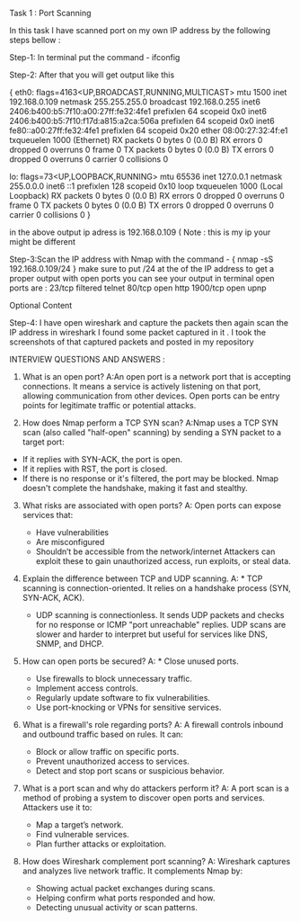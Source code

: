 Task 1 : Port Scanning 

In this task I have scanned port on my own IP address by the following steps bellow :

Step-1: In terminal put the command - ifconfig

Step-2: After that you will get output like this 

{
eth0: flags=4163<UP,BROADCAST,RUNNING,MULTICAST>  mtu 1500
        inet 192.168.0.109  netmask 255.255.255.0  broadcast 192.168.0.255
        inet6 2406:b400:b5:7f10:a00:27ff:fe32:4fe1  prefixlen 64  scopeid 0x0<global>
        inet6 2406:b400:b5:7f10:f17d:a815:a2ca:506a  prefixlen 64  scopeid 0x0<global>
        inet6 fe80::a00:27ff:fe32:4fe1  prefixlen 64  scopeid 0x20<link>
        ether 08:00:27:32:4f:e1  txqueuelen 1000  (Ethernet)
        RX packets 0  bytes 0 (0.0 B)
        RX errors 0  dropped 0  overruns 0  frame 0
        TX packets 0  bytes 0 (0.0 B)
        TX errors 0  dropped 0 overruns 0  carrier 0  collisions 0

lo: flags=73<UP,LOOPBACK,RUNNING>  mtu 65536
        inet 127.0.0.1  netmask 255.0.0.0
        inet6 ::1  prefixlen 128  scopeid 0x10<host>
        loop  txqueuelen 1000  (Local Loopback)
        RX packets 0  bytes 0 (0.0 B)
        RX errors 0  dropped 0  overruns 0  frame 0
        TX packets 0  bytes 0 (0.0 B)
        TX errors 0  dropped 0 overruns 0  carrier 0  collisions 0
}

in the above output ip adress is 192.168.0.109 ( Note : this is my ip your might be different 

Step-3:Scan the IP address with Nmap with the command - { nmap -sS 192.168.0.109/24 } make sure to put /24 at the of the IP address to get a proper output with open ports
you can see your output in terminal
open ports are :
23/tcp   filtered telnet
80/tcp   open     http
1900/tcp open     upnp

Optional Content

Step-4: I have open wireshark and capture the packets then again scan the IP address 
in wireshark I found some packet captured in it .
I took the screenshots of that captured packets and posted in my repository 


INTERVIEW QUESTIONS AND ANSWERS :
1. What is an open port?
A:An open port is a network port that is accepting connections. It means a service is actively listening on that port, allowing communication from other devices. Open ports can be entry points for legitimate traffic or potential attacks.

2. How does Nmap perform a TCP SYN scan?
A:Nmap uses a TCP SYN scan (also called "half-open" scanning) by sending a SYN packet to a target port:
  * If it replies with SYN-ACK, the port is open.
  * If it replies with RST, the port is closed.
  * If there is no response or it's filtered, the port may be blocked.
    Nmap doesn't complete the handshake, making it fast and stealthy.

3. What risks are associated with open ports?
A: Open ports can expose services that:
   * Have vulnerabilities
   * Are misconfigured
   * Shouldn’t be accessible from the network/internet
     Attackers can exploit these to gain unauthorized access, run exploits, or steal data.

4. Explain the difference between TCP and UDP scanning.
A: * TCP scanning is connection-oriented. It relies on a handshake process (SYN, SYN-ACK, ACK).
   * UDP scanning is connectionless. It sends UDP packets and checks for no response or ICMP "port unreachable" replies.
     UDP scans are slower and harder to interpret but useful for services like DNS, SNMP, and DHCP.

5. How can open ports be secured?
A: * Close unused ports.
   * Use firewalls to block unnecessary traffic.
   * Implement access controls.
   * Regularly update software to fix vulnerabilities.
   * Use port-knocking or VPNs for sensitive services.

6. What is a firewall's role regarding ports?
A: A firewall controls inbound and outbound traffic based on rules. It can:
   * Block or allow traffic on specific ports.
   * Prevent unauthorized access to services.
   * Detect and stop port scans or suspicious behavior.

7. What is a port scan and why do attackers perform it?
A: A port scan is a method of probing a system to discover open ports and services.
   Attackers use it to:
   * Map a target’s network.
   * Find vulnerable services.
   * Plan further attacks or exploitation.

8. How does Wireshark complement port scanning?
A: Wireshark captures and analyzes live network traffic. It complements Nmap by:
   * Showing actual packet exchanges during scans.
   * Helping confirm what ports responded and how.
   * Detecting unusual activity or scan patterns.






